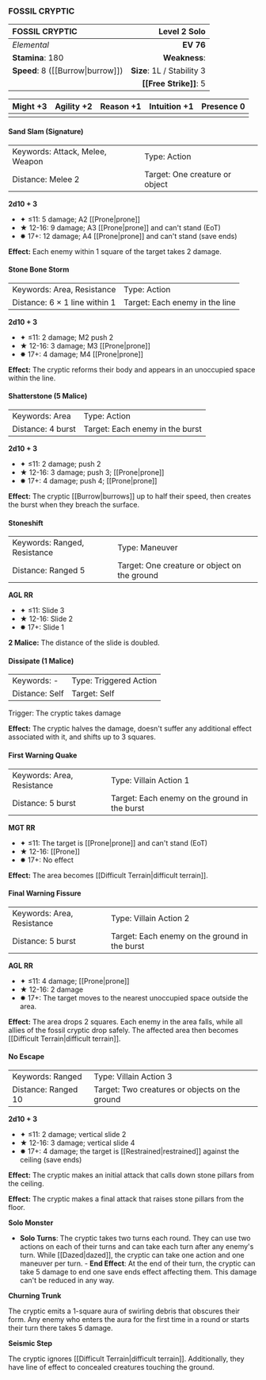 ### FOSSIL CRYPTIC

| FOSSIL CRYPTIC                    |           **Level 2 Solo** |
| :-------------------------------- | -------------------------: |
| *Elemental*                       |                  **EV 76** |
| **Stamina**: 180                  |              **Weakness**: |
| **Speed**: 8 ([[Burrow\|burrow]]) | **Size**: 1L / Stability 3 |
|                                   |     **[[Free Strike]]**: 5 |

| **Might** +3 | **Agility** +2 | **Reason** +1 | **Intuition** +1 | **Presence** 0 |
| ------------ | -------------- | ------------- | ---------------- | -------------- |
|              |                |               |                  |                |

#### Sand Slam (Signature)

|                                 |                                |
| :------------------------------ | :----------------------------- |
| Keywords: Attack, Melee, Weapon | Type: Action                   |
| Distance: Melee 2               | Target: One creature or object |

**2d10 + 3**

- ✦ ≤11: 5 damage; A2 [[Prone|prone]]
- ★ 12-16: 9 damage; A3 [[Prone|prone]] and can't stand (EoT)
- ✸ 17+: 12 damage; A4 [[Prone|prone]] and can't stand (save ends)

**Effect:** Each enemy within 1 square of the target takes 2 damage.

#### Stone Bone Storm

|                               |                                |
| :---------------------------- | :----------------------------- |
| Keywords: Area, Resistance    | Type: Action                   |
| Distance: 6 × 1 line within 1 | Target: Each enemy in the line |

**2d10 + 3**

- ✦ ≤11: 2 damage; M2 push 2
- ★ 12-16: 3 damage; M3 [[Prone|prone]]
- ✸ 17+: 4 damage; M4 [[Prone|prone]]

**Effect:** The cryptic reforms their body and appears in an unoccupied space within the line.

#### Shatterstone (5 Malice)

|                   |                                 |
| :---------------- | :------------------------------ |
| Keywords: Area    | Type: Action                    |
| Distance: 4 burst | Target: Each enemy in the burst |

**2d10 + 3**

- ✦ ≤11: 2 damage; push 2
- ★ 12-16: 3 damage; push 3; [[Prone|prone]]
- ✸ 17+: 4 damage; push 4; [[Prone|prone]]

**Effect:** The cryptic [[Burrow|burrows]] up to half their speed, then creates the burst when they breach the surface.

#### Stoneshift

|                              |                                              |
| :--------------------------- | :------------------------------------------- |
| Keywords: Ranged, Resistance | Type: Maneuver                               |
| Distance: Ranged 5           | Target: One creature or object on the ground |

**AGL RR**

- ✦ ≤11: Slide 3
- ★ 12-16: Slide 2
- ✸ 17+: Slide 1

**2 Malice:** The distance of the slide is doubled.

#### Dissipate (1 Malice)

|                |                        |
| :------------- | :--------------------- |
| Keywords: -    | Type: Triggered Action |
| Distance: Self | Target: Self           |

Trigger: The cryptic takes damage

**Effect:** The cryptic halves the damage, doesn't suffer any additional effect associated with it, and shifts up to 3 squares.

#### First Warning Quake

|                            |                                               |
| :------------------------- | :-------------------------------------------- |
| Keywords: Area, Resistance | Type: Villain Action 1                        |
| Distance: 5 burst          | Target: Each enemy on the ground in the burst |

**MGT RR**

- ✦ ≤11: The target is [[Prone|prone]] and can't stand (EoT)
- ★ 12-16: [[Prone]]
- ✸ 17+: No effect

**Effect:** The area becomes [[Difficult Terrain|difficult terrain]].

#### Final Warning Fissure

|                            |                                               |
| :------------------------- | :-------------------------------------------- |
| Keywords: Area, Resistance | Type: Villain Action 2                        |
| Distance: 5 burst          | Target: Each enemy on the ground in the burst |

**AGL RR**

- ✦ ≤11: 4 damage; [[Prone|prone]]
- ★ 12-16: 2 damage
- ✸ 17+: The target moves to the nearest unoccupied space outside the area.

**Effect:** The area drops 2 squares. Each enemy in the area falls, while all allies of the fossil cryptic drop safely. The affected area then becomes [[Difficult Terrain|difficult terrain]].

#### No Escape

|                     |                                                |
| :------------------ | :--------------------------------------------- |
| Keywords: Ranged    | Type: Villain Action 3                         |
| Distance: Ranged 10 | Target: Two creatures or objects on the ground |

**2d10 + 3**

- ✦ ≤11: 2 damage; vertical slide 2
- ★ 12-16: 3 damage; vertical slide 4
- ✸ 17+: 4 damage; the target is [[Restrained|restrained]] against the ceiling (save ends)

**Effect:** The cryptic makes an initial attack that calls down stone pillars from the ceiling.

**Effect:** The cryptic makes a final attack that raises stone pillars from the floor.

**Solo Monster**

- **Solo Turns**: The cryptic takes two turns each round. They can use two actions on each of their turns and can take each turn after any enemy's turn. While [[Dazed|dazed]], the cryptic can take one action and one maneuver per turn. - **End Effect**: At the end of their turn, the cryptic can take 5 damage to end one save ends effect affecting them. This damage can't be reduced in any way.

**Churning Trunk**

The cryptic emits a 1-square aura of swirling debris that obscures their form. Any enemy who enters the aura for the first time in a round or starts their turn there takes 5 damage.

**Seismic Step**

The cryptic ignores [[Difficult Terrain|difficult terrain]]. Additionally, they have line of effect to concealed creatures touching the ground.

